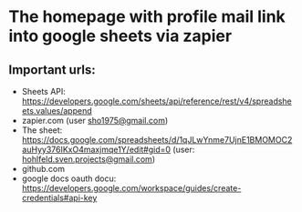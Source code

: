 # The homepage with profile mail link into google sheets via zapier

## Important urls:
* Sheets API: https://developers.google.com/sheets/api/reference/rest/v4/spreadsheets.values/append
* zapier.com (user sho1975@gmail.com)
* The sheet: https://docs.google.com/spreadsheets/d/1qJLwYnme7UjnE1BMOMOC2auHyy376IKxO4maxjmqe1Y/edit#gid=0 (user: hohlfeld.sven.projects@gmail.com)
* github.com
* google docs oauth docu: https://developers.google.com/workspace/guides/create-credentials#api-key

